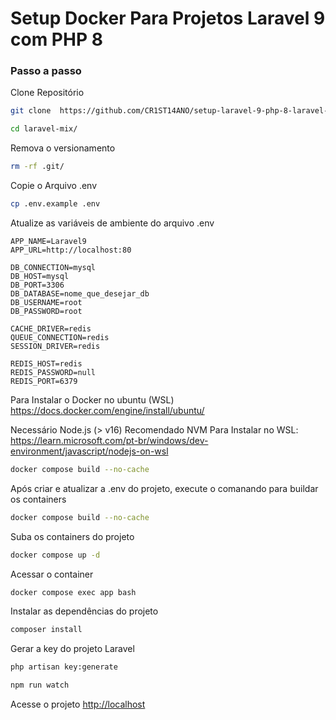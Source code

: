 
# Setup Docker Para Projetos Laravel 9 com PHP 8

### Passo a passo
Clone Repositório
```sh
git clone  https://github.com/CR1ST14ANO/setup-laravel-9-php-8-laravel-mix-6 laravel-mix
```

```sh
cd laravel-mix/
```

Remova o versionamento
```sh
rm -rf .git/
```


Copie o Arquivo .env
```sh
cp .env.example .env
```


Atualize as variáveis de ambiente do arquivo .env
```dosini
APP_NAME=Laravel9
APP_URL=http://localhost:80

DB_CONNECTION=mysql
DB_HOST=mysql
DB_PORT=3306
DB_DATABASE=nome_que_desejar_db
DB_USERNAME=root
DB_PASSWORD=root

CACHE_DRIVER=redis
QUEUE_CONNECTION=redis
SESSION_DRIVER=redis

REDIS_HOST=redis
REDIS_PASSWORD=null
REDIS_PORT=6379
```
Para Instalar o Docker no ubuntu (WSL)
https://docs.docker.com/engine/install/ubuntu/

Necessário Node.js (> v16) Recomendado NVM
Para Instalar no WSL:
https://learn.microsoft.com/pt-br/windows/dev-environment/javascript/nodejs-on-wsl

```sh
docker compose build --no-cache
```

Após criar e atualizar a .env do projeto, execute o comanando para buildar os containers
```sh
docker compose build --no-cache
```

Suba os containers do projeto
```sh
docker compose up -d
```

Acessar o container
```sh
docker compose exec app bash
```

Instalar as dependências do projeto
```sh
composer install
```

Gerar a key do projeto Laravel
```sh
php artisan key:generate
```

```sh
npm run watch
```

Acesse o projeto
[http://localhost](http://localhost:80)
